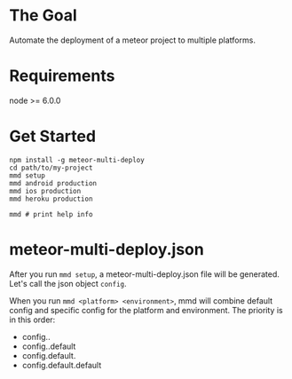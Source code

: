 # The Goal
Automate the deployment of a meteor project to multiple platforms.

# Requirements
node >= 6.0.0

# Get Started
```
npm install -g meteor-multi-deploy
cd path/to/my-project
mmd setup
mmd android production
mmd ios production
mmd heroku production

mmd # print help info
```

# meteor-multi-deploy.json
After you run `mmd setup`, a meteor-multi-deploy.json file will be generated.
Let's call the json object `config`.

When you run `mmd <platform> <environment>`, mmd will combine default config and
specific config for the platform and environment. The priority is in this order:

- config.<platform>.<environment>
- config.<platform>.default
- config.default.<environment>
- config.default.default
